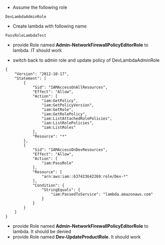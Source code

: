 * Assume the following role

```
DevLambdaAdminRole
```

* Create lambda with following name 

```
PassRoleLambdaTest
```

* provide Role named **Admin-NetworkFirewallPolicyEditorRole** to lambda. IT should work

* switch back to admin role and update policy of DevLambdaAdminRole

```
{
    "Version": "2012-10-17",
    "Statement": [
        {
            "Sid": "IAMAccessOnAllResources",
            "Effect": "Allow",
            "Action": [
                "iam:GetPolicy",
                "iam:GetPolicyVersion",
                "iam:GetRole",
                "iam:GetRolePolicy",
                "iam:ListAttachedRolePolicies",
                "iam:ListRolePolicies",
                "iam:ListRoles"
            ],
            "Resource": "*"
        },
        {
            "Sid": "IAMAccessOnDevResources",
            "Effect": "Allow",
            "Action": [
                "iam:PassRole"
            ],
            "Resource": [
                "arn:aws:iam::637423642269:role/Dev-*"
            ],
            "Condition": {
                "StringEquals": {
                    "iam:PassedToService": "lambda.amazonaws.com"
                }
            }
        }
    ]
}
```

* provide Role named **Admin-NetworkFirewallPolicyEditorRole** to lambda. It should be denied
* provide Role named **Dev-UpdateProductRole**. It should work